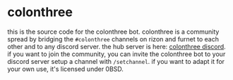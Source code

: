 # colonthree
this is the source code for the colonthree bot. colonthree is a community spread by bridging the `#colonthree` channels on rizon and furnet to each other and to any discord server. the hub server is here: [colonthree discord](https://discord.gg/4JH3PUPw9r). if you want to join the community, you can invite the colonthree bot to your discord server setup a channel with `/setchannel`. if you want to adapt it for your own use, it's licensed under 0BSD.